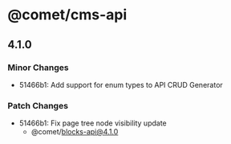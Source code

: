 # @comet/cms-api

## 4.1.0

### Minor Changes

-   51466b1: Add support for enum types to API CRUD Generator

### Patch Changes

-   51466b1: Fix page tree node visibility update
    -   @comet/blocks-api@4.1.0
